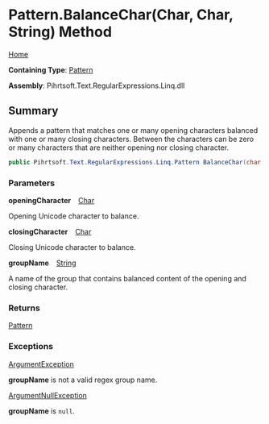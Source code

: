 # Pattern\.BalanceChar\(Char, Char, String\) Method

[Home](../../../../../../README.md)

**Containing Type**: [Pattern](../README.md)

**Assembly**: Pihrtsoft\.Text\.RegularExpressions\.Linq\.dll

## Summary

Appends a pattern that matches one or many opening characters balanced with one or many closing characters\.
Between the characters can be zero or many characters that are neither opening nor closing character\.

```csharp
public Pihrtsoft.Text.RegularExpressions.Linq.Pattern BalanceChar(char openingCharacter, char closingCharacter, string groupName)
```

### Parameters

**openingCharacter** &ensp; [Char](https://docs.microsoft.com/en-us/dotnet/api/system.char)

Opening Unicode character to balance\.

**closingCharacter** &ensp; [Char](https://docs.microsoft.com/en-us/dotnet/api/system.char)

Closing Unicode character to balance\.

**groupName** &ensp; [String](https://docs.microsoft.com/en-us/dotnet/api/system.string)

A name of the group that contains balanced content of the opening and closing character\.

### Returns

[Pattern](../README.md)

### Exceptions

[ArgumentException](https://docs.microsoft.com/en-us/dotnet/api/system.argumentexception)

**groupName** is not a valid regex group name\.

[ArgumentNullException](https://docs.microsoft.com/en-us/dotnet/api/system.argumentnullexception)

**groupName** is `null`\.

